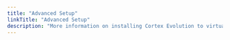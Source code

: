```yaml
---
title: "Advanced Setup"
linkTitle: "Advanced Setup"
description: "More information on installing Cortex Evolution to virtual machines or physical servers on-premise."
---
```

